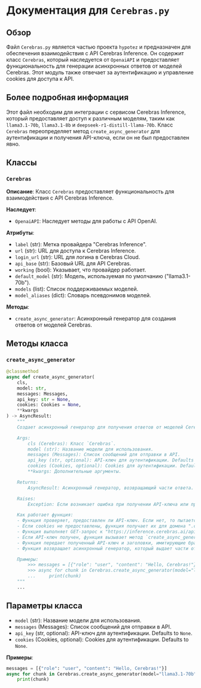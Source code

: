 # Документация для `Cerebras.py`

## Обзор

Файл `Cerebras.py` является частью проекта `hypotez` и предназначен для обеспечения взаимодействия с API Cerebras Inference. Он содержит класс `Cerebras`, который наследуется от `OpenaiAPI` и предоставляет функциональность для генерации асинхронных ответов от моделей Cerebras. Этот модуль также отвечает за аутентификацию и управление cookies для доступа к API.

## Более подробная информация

Этот файл необходим для интеграции с сервисом Cerebras Inference, который предоставляет доступ к различным моделям, таким как `llama3.1-70b`, `llama3.1-8b` и `deepseek-r1-distill-llama-70b`. Класс `Cerebras` переопределяет метод `create_async_generator` для аутентификации и получения API-ключа, если он не был предоставлен явно.

## Классы

### `Cerebras`

**Описание**: Класс `Cerebras` предоставляет функциональность для взаимодействия с API Cerebras Inference.

**Наследует**:
- `OpenaiAPI`: Наследует методы для работы с API OpenAI.

**Атрибуты**:
- `label` (str): Метка провайдера "Cerebras Inference".
- `url` (str): URL для доступа к Cerebras Inference.
- `login_url` (str): URL для логина в Cerebras Cloud.
- `api_base` (str): Базовый URL для API Cerebras.
- `working` (bool): Указывает, что провайдер работает.
- `default_model` (str): Модель, используемая по умолчанию ("llama3.1-70b").
- `models` (list): Список поддерживаемых моделей.
- `model_aliases` (dict): Словарь псевдонимов моделей.

**Методы**:
- `create_async_generator`: Асинхронный генератор для создания ответов от моделей Cerebras.

## Методы класса

### `create_async_generator`

```python
@classmethod
async def create_async_generator(
    cls,
    model: str,
    messages: Messages,
    api_key: str = None,
    cookies: Cookies = None,
    **kwargs
) -> AsyncResult:
    """
    Создает асинхронный генератор для получения ответов от моделей Cerebras.

    Args:
        cls (Cerebras): Класс `Cerebras`.
        model (str): Название модели для использования.
        messages (Messages): Список сообщений для отправки в API.
        api_key (str, optional): API-ключ для аутентификации. Defaults to `None`.
        cookies (Cookies, optional): Cookies для аутентификации. Defaults to `None`.
        **kwargs: Дополнительные аргументы.

    Returns:
        AsyncResult: Асинхронный генератор, возвращающий части ответа.

    Raises:
        Exception: Если возникает ошибка при получении API-ключа или при создании генератора.

    Как работает функция:
    - Функция проверяет, предоставлен ли API-ключ. Если нет, то пытается получить его из cookies.
    - Если cookies не предоставлены, функция получает их для домена ".cerebras.ai".
    - Функция выполняет GET-запрос к "https://inference.cerebras.ai/api/auth/session" для получения API-ключа.
    - Если API-ключ получен, функция вызывает метод `create_async_generator` родительского класса `OpenaiAPI` для создания асинхронного генератора.
    - Функция передает полученный API-ключ и заголовки, имитирующие браузер Chrome, в родительский метод.
    - Функция возвращает асинхронный генератор, который выдает части ответа от API Cerebras.

    Примеры:
        >>> messages = [{"role": "user", "content": "Hello, Cerebras!"}]
        >>> async for chunk in Cerebras.create_async_generator(model="llama3.1-70b", messages=messages):
        ...     print(chunk)
    """
    ...
```

## Параметры класса

- `model` (str): Название модели для использования.
- `messages` (Messages): Список сообщений для отправки в API.
- `api_key` (str, optional): API-ключ для аутентификации. Defaults to `None`.
- `cookies` (Cookies, optional): Cookies для аутентификации. Defaults to `None`.

**Примеры**:
```python
messages = [{"role": "user", "content": "Hello, Cerebras!"}]
async for chunk in Cerebras.create_async_generator(model="llama3.1-70b", messages=messages):
    print(chunk)